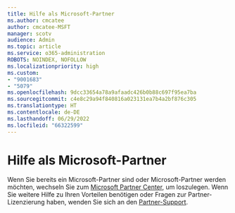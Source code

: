 ```yaml
---
title: Hilfe als Microsoft-Partner
ms.author: cmcatee
author: cmcatee-MSFT
manager: scotv
audience: Admin
ms.topic: article
ms.service: o365-administration
ROBOTS: NOINDEX, NOFOLLOW
ms.localizationpriority: high
ms.custom:
- "9001683"
- "5079"
ms.openlocfilehash: 9dcc33654a78a9afaadc426b0b88c697f95ea7ba
ms.sourcegitcommit: c4e8c29a94f840816a023131ea7b4a2bf876c305
ms.translationtype: HT
ms.contentlocale: de-DE
ms.lasthandoff: 06/29/2022
ms.locfileid: "66322599"
---
```

# <a name="help-as-a-microsoft-partner"></a>Hilfe als Microsoft-Partner

Wenn Sie bereits ein Microsoft-Partner sind oder Microsoft-Partner werden möchten, wechseln Sie zum [Microsoft Partner Center](https://docs.microsoft.com/partner-center/overview), um loszulegen. Wenn Sie weitere Hilfe zu Ihren Vorteilen benötigen oder Fragen zur Partner-Lizenzierung haben, wenden Sie sich an den [Partner-Support](https://aka.ms/partnersupport).
